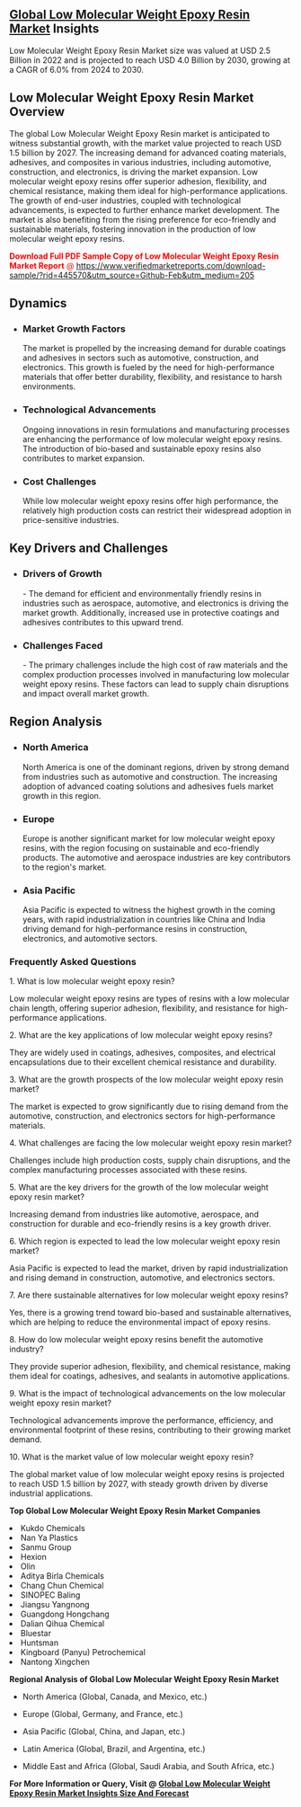 <h2><a href="https://www.verifiedmarketreports.com/download-sample/?rid=445570&amp;utm_source=Github&amp;utm_medium=205" target="_blank">Global Low Molecular Weight Epoxy Resin Market</a> Insights</h2><p>Low Molecular Weight Epoxy Resin Market size was valued at USD 2.5 Billion in 2022 and is projected to reach USD 4.0 Billion by 2030, growing at a CAGR of 6.0% from 2024 to 2030.</p><p> <h2>Low Molecular Weight Epoxy Resin Market Overview</h2> <p>The global Low Molecular Weight Epoxy Resin market is anticipated to witness substantial growth, with the market value projected to reach USD 1.5 billion by 2027. The increasing demand for advanced coating materials, adhesives, and composites in various industries, including automotive, construction, and electronics, is driving the market expansion. Low molecular weight epoxy resins offer superior adhesion, flexibility, and chemical resistance, making them ideal for high-performance applications. The growth of end-user industries, coupled with technological advancements, is expected to further enhance market development. The market is also benefiting from the rising preference for eco-friendly and sustainable materials, fostering innovation in the production of low molecular weight epoxy resins.</p> <p><p><span class=""><span style="color: #ff0000;"><strong>Download Full PDF Sample Copy of Low Molecular Weight Epoxy Resin Market Report</strong> @ </span><a href="https://www.verifiedmarketreports.com/download-sample/?rid=445570&amp;utm_source=Github-Feb&amp;utm_medium=205" target="_blank">https://www.verifiedmarketreports.com/download-sample/?rid=445570&amp;utm_source=Github-Feb&amp;utm_medium=205</a></span></p></p> <h2>Dynamics</h2> <ul> <li><h3>Market Growth Factors</h3> The market is propelled by the increasing demand for durable coatings and adhesives in sectors such as automotive, construction, and electronics. This growth is fueled by the need for high-performance materials that offer better durability, flexibility, and resistance to harsh environments. </li> <li><h3>Technological Advancements</h3> Ongoing innovations in resin formulations and manufacturing processes are enhancing the performance of low molecular weight epoxy resins. The introduction of bio-based and sustainable epoxy resins also contributes to market expansion. </li> <li><h3>Cost Challenges</h3> While low molecular weight epoxy resins offer high performance, the relatively high production costs can restrict their widespread adoption in price-sensitive industries. </li> </ul> <h2>Key Drivers and Challenges</h2> <ul> <li><h3>Drivers of Growth</h3> - The demand for efficient and environmentally friendly resins in industries such as aerospace, automotive, and electronics is driving the market growth. Additionally, increased use in protective coatings and adhesives contributes to this upward trend. </li> <li><h3>Challenges Faced</h3> - The primary challenges include the high cost of raw materials and the complex production processes involved in manufacturing low molecular weight epoxy resins. These factors can lead to supply chain disruptions and impact overall market growth. </li> </ul> <h2>Region Analysis</h2> <ul> <li><h3>North America</h3> North America is one of the dominant regions, driven by strong demand from industries such as automotive and construction. The increasing adoption of advanced coating solutions and adhesives fuels market growth in this region. </li> <li><h3>Europe</h3> Europe is another significant market for low molecular weight epoxy resins, with the region focusing on sustainable and eco-friendly products. The automotive and aerospace industries are key contributors to the region's market. </li> <li><h3>Asia Pacific</h3> Asia Pacific is expected to witness the highest growth in the coming years, with rapid industrialization in countries like China and India driving demand for high-performance resins in construction, electronics, and automotive sectors. </li> </ul> <h3>Frequently Asked Questions</h3> <p>1. What is low molecular weight epoxy resin?</p> <p>Low molecular weight epoxy resins are types of resins with a low molecular chain length, offering superior adhesion, flexibility, and resistance for high-performance applications.</p> <p>2. What are the key applications of low molecular weight epoxy resins?</p> <p>They are widely used in coatings, adhesives, composites, and electrical encapsulations due to their excellent chemical resistance and durability.</p> <p>3. What are the growth prospects of the low molecular weight epoxy resin market?</p> <p>The market is expected to grow significantly due to rising demand from the automotive, construction, and electronics sectors for high-performance materials.</p> <p>4. What challenges are facing the low molecular weight epoxy resin market?</p> <p>Challenges include high production costs, supply chain disruptions, and the complex manufacturing processes associated with these resins.</p> <p>5. What are the key drivers for the growth of the low molecular weight epoxy resin market?</p> <p>Increasing demand from industries like automotive, aerospace, and construction for durable and eco-friendly resins is a key growth driver.</p> <p>6. Which region is expected to lead the low molecular weight epoxy resin market?</p> <p>Asia Pacific is expected to lead the market, driven by rapid industrialization and rising demand in construction, automotive, and electronics sectors.</p> <p>7. Are there sustainable alternatives for low molecular weight epoxy resins?</p> <p>Yes, there is a growing trend toward bio-based and sustainable alternatives, which are helping to reduce the environmental impact of epoxy resins.</p> <p>8. How do low molecular weight epoxy resins benefit the automotive industry?</p> <p>They provide superior adhesion, flexibility, and chemical resistance, making them ideal for coatings, adhesives, and sealants in automotive applications.</p> <p>9. What is the impact of technological advancements on the low molecular weight epoxy resin market?</p> <p>Technological advancements improve the performance, efficiency, and environmental footprint of these resins, contributing to their growing market demand.</p> <p>10. What is the market value of low molecular weight epoxy resin?</p> <p>The global market value of low molecular weight epoxy resins is projected to reach USD 1.5 billion by 2027, with steady growth driven by diverse industrial applications.</p> </p><p><strong>Top Global Low Molecular Weight Epoxy Resin Market Companies</strong></p><div data-test-id=""><p><li>Kukdo Chemicals</li><li> Nan Ya Plastics</li><li> Sanmu Group</li><li> Hexion</li><li> Olin</li><li> Aditya Birla Chemicals</li><li> Chang Chun Chemical</li><li> SINOPEC Baling</li><li> Jiangsu Yangnong</li><li> Guangdong Hongchang</li><li> Dalian Qihua Chemical</li><li> Bluestar</li><li> Huntsman</li><li> Kingboard (Panyu) Petrochemical</li><li> Nantong Xingchen</li></p><div><strong>Regional Analysis of&nbsp;Global Low Molecular Weight Epoxy Resin Market</strong></div><ul><li dir="ltr"><p dir="ltr">North America&nbsp;(Global, Canada, and Mexico, etc.)</p></li><li dir="ltr"><p dir="ltr">Europe (Global, Germany, and France, etc.)</p></li><li dir="ltr"><p dir="ltr">Asia Pacific&nbsp;(Global, China, and Japan, etc.)</p></li><li dir="ltr"><p dir="ltr">Latin America&nbsp;(Global, Brazil, and Argentina, etc.)</p></li><li dir="ltr">Middle East and Africa&nbsp;(Global, Saudi Arabia, and South Africa, etc.)</li></ul><p><strong>For More Information or Query, Visit @&nbsp;</strong><strong><a href="https://www.verifiedmarketreports.com/product/low-molecular-weight-epoxy-resin-market/?utm_source=Github&amp;utm_medium=205" target="_blank">Global Low Molecular Weight Epoxy Resin Market Insights Size And Forecast</a></strong></p></div>
